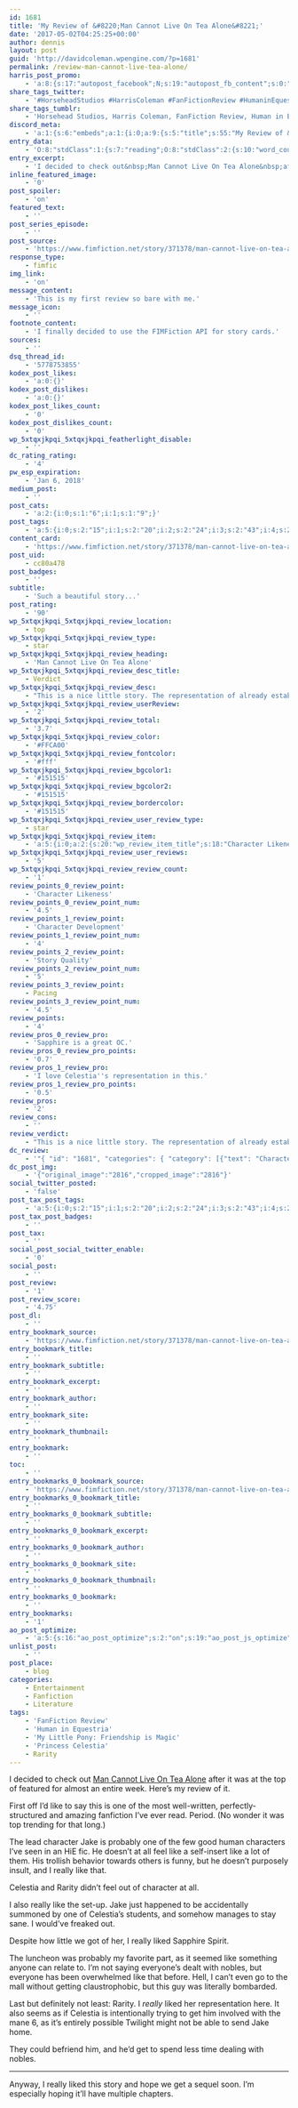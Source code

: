 ```yaml
---
id: 1681
title: 'My Review of &#8220;Man Cannot Live On Tea Alone&#8221;'
date: '2017-05-02T04:25:25+00:00'
author: dennis
layout: post
guid: 'http://davidcoleman.wpengine.com/?p=1681'
permalink: /review-man-cannot-live-tea-alone/
harris_post_promo:
    - 'a:8:{s:17:"autopost_facebook";N;s:19:"autopost_fb_content";s:0:"";s:16:"autopost_twitter";N;s:19:"autopost_tw_content";s:0:"";s:15:"autopost_tumblr";N;s:19:"autopost_tu_content";s:0:"";s:16:"autopost_discord";N;s:19:"autopost_di_content";s:0:"";}'
share_tags_twitter:
    - '#HorseheadStudios #HarrisColeman #FanFictionReview #HumaninEquestria #MyLittlePony:FriendshipisMagic #PrincessCelestia #Rarity'
share_tags_tumblr:
    - 'Horsehead Studios, Harris Coleman, FanFiction Review, Human in Equestria, My Little Pony: Friendship is Magic, Princess Celestia, Rarity'
discord_meta:
    - 'a:1:{s:6:"embeds";a:1:{i:0;a:9:{s:5:"title";s:55:"My Review of &#8220;Man Cannot Live On Tea Alone&#8221;";s:4:"type";s:4:"rich";s:5:"color";i:4204575;s:11:"description";s:1041:"[nl]I decided to check out&nbsp;Man Cannot Live On Tea Alone&nbsp;after it was at the top of featured for almost an entire week. Here''s my review of it.[nl][nl][nl][nl]First off I''d like to say this is one of the most well-written, perfectly-structured and amazing fanfiction I''ve ever read. Period. (No wonder it was top trending for that long.)[nl][nl][nl][nl][nl][nl]**Topics:** [#Entertainment](https://wolfheartstudios-022022.local/topic/entertainment/) [#Fanfiction](https://wolfheartstudios-022022.local/topic/entertainment/literature/fanfiction/) [#Literature](https://wolfheartstudios-022022.local/topic/entertainment/literature/) [#FanFiction Review](https://wolfheartstudios-022022.local/tag/fanfiction-review/) [#Human in Equestria](https://wolfheartstudios-022022.local/tag/human-in-equestria/) [#My Little Pony: Friendship is Magic](https://wolfheartstudios-022022.local/tag/mlpfim/) [#Princess Celestia](https://wolfheartstudios-022022.local/tag/princess-celestia/) [#Rarity](https://wolfheartstudios-022022.local/tag/rarity/)";s:3:"url";s:25:"https://wolfhe.art/q5e9Ge";s:9:"timestamp";s:25:"2017-05-02T04:25:25-05:00";s:6:"footer";a:2:{s:4:"text";s:38:"Wolfheart Studios | Image by gign-3208";s:8:"icon_url";s:39:"https://cdn.horsehead.tv/32x32/logo.png";}s:6:"author";a:2:{s:4:"name";s:25:"Dennis Abernathy Harrison";s:8:"icon_url";s:81:"https://secure.gravatar.com/avatar/46bd34a2a271159557a75f870d29d02d?s=32&d=mm&r=g";}s:5:"image";a:1:{s:3:"url";s:43:"https://cloud.wolfheart.tv/YB36Vuq4irI2.jpg";}}}}'
entry_data:
    - 'O:8:"stdClass":1:{s:7:"reading";O:8:"stdClass":2:{s:10:"word_count";i:284;s:12:"reading_time";i:0;}}'
entry_excerpt:
    - 'I decided to check out&nbsp;Man Cannot Live On Tea Alone&nbsp;after it was at the top of featured for almost an entire week. Here''s my review of it.'
inline_featured_image:
    - '0'
post_spoiler:
    - 'on'
featured_text:
    - ''
post_series_episode:
    - ''
post_source:
    - 'https://www.fimfiction.net/story/371378/man-cannot-live-on-tea-alone'
response_type:
    - fimfic
img_link:
    - 'on'
message_content:
    - 'This is my first review so bare with me.'
message_icon:
    - ''
footnote_content:
    - 'I finally decided to use the FIMFiction API for story cards.'
sources:
    - ''
dsq_thread_id:
    - '5778753855'
kodex_post_likes:
    - 'a:0:{}'
kodex_post_dislikes:
    - 'a:0:{}'
kodex_post_likes_count:
    - '0'
kodex_post_dislikes_count:
    - '0'
wp_5xtqxjkpqi_5xtqxjkpqi_featherlight_disable:
    - ''
dc_rating_rating:
    - '4'
pw_esp_expiration:
    - 'Jan 6, 2018'
medium_post:
    - ''
post_cats:
    - 'a:2:{i:0;s:1:"6";i:1;s:1:"9";}'
post_tags:
    - 'a:5:{i:0;s:2:"15";i:1;s:2:"20";i:2;s:2:"24";i:3;s:2:"43";i:4;s:2:"44";}'
content_card:
    - 'https://www.fimfiction.net/story/371378/man-cannot-live-on-tea-alone'
post_uid:
    - cc80a478
post_badges:
    - ''
subtitle:
    - 'Such a beautiful story...'
post_rating:
    - '90'
wp_5xtqxjkpqi_5xtqxjkpqi_review_location:
    - top
wp_5xtqxjkpqi_5xtqxjkpqi_review_type:
    - star
wp_5xtqxjkpqi_5xtqxjkpqi_review_heading:
    - 'Man Cannot Live On Tea Alone'
wp_5xtqxjkpqi_5xtqxjkpqi_review_desc_title:
    - Verdict
wp_5xtqxjkpqi_5xtqxjkpqi_review_desc:
    - "This is a nice little story. The representation of already established characters is nearly spot-on, and that of the oc is great.\nI look forward to the sequel."
wp_5xtqxjkpqi_5xtqxjkpqi_review_userReview:
    - '2'
wp_5xtqxjkpqi_5xtqxjkpqi_review_total:
    - '3.7'
wp_5xtqxjkpqi_5xtqxjkpqi_review_color:
    - '#FFCA00'
wp_5xtqxjkpqi_5xtqxjkpqi_review_fontcolor:
    - '#fff'
wp_5xtqxjkpqi_5xtqxjkpqi_review_bgcolor1:
    - '#151515'
wp_5xtqxjkpqi_5xtqxjkpqi_review_bgcolor2:
    - '#151515'
wp_5xtqxjkpqi_5xtqxjkpqi_review_bordercolor:
    - '#151515'
wp_5xtqxjkpqi_5xtqxjkpqi_review_user_review_type:
    - star
wp_5xtqxjkpqi_5xtqxjkpqi_review_item:
    - 'a:5:{i:0;a:2:{s:20:"wp_review_item_title";s:18:"Character Likeness";s:19:"wp_review_item_star";s:3:"4.5";}i:1;a:2:{s:20:"wp_review_item_title";s:21:"Character Development";s:19:"wp_review_item_star";s:1:"4";}i:2;a:2:{s:20:"wp_review_item_title";s:14:"World Building";s:19:"wp_review_item_star";s:1:"4";}i:3;a:2:{s:20:"wp_review_item_title";s:13:"Story Quality";s:19:"wp_review_item_star";s:1:"5";}i:4;a:2:{s:20:"wp_review_item_title";s:6:"Pacing";s:19:"wp_review_item_star";s:3:"4.5";}}'
wp_5xtqxjkpqi_5xtqxjkpqi_review_user_reviews:
    - '5'
wp_5xtqxjkpqi_5xtqxjkpqi_review_review_count:
    - '1'
review_points_0_review_point:
    - 'Character Likeness'
review_points_0_review_point_num:
    - '4.5'
review_points_1_review_point:
    - 'Character Development'
review_points_1_review_point_num:
    - '4'
review_points_2_review_point:
    - 'Story Quality'
review_points_2_review_point_num:
    - '5'
review_points_3_review_point:
    - Pacing
review_points_3_review_point_num:
    - '4.5'
review_points:
    - '4'
review_pros_0_review_pro:
    - 'Sapphire is a great OC.'
review_pros_0_review_pro_points:
    - '0.7'
review_pros_1_review_pro:
    - 'I love Celestia''s representation in this.'
review_pros_1_review_pro_points:
    - '0.5'
review_pros:
    - '2'
review_cons:
    - ''
review_verdict:
    - "This is a nice little story. The representation of already established characters is nearly spot-on, and that of the oc is great.\nI look forward to the sequel."
dc_review:
    - '"{ "id": "1681", "categories": { "category": [{"text": "Character Likeness", "count": "4.5", "percent": "90%"},{"text": "Character Development", "count": "4.0", "percent": "80%"},{"text": "Story Quality", "count": "5.0", "percent": "100%"},{"text": "Pacing", "count": "4.5", "percent": "90%"}] }, "extra_points": { "pros": { "pro": [{"text": "Sapphire is a great OC.", "count": "0.7"},{"text": "I love Celestia''s representation in this.", "count": "0.5"}] }, "cons": { "con": [] } }, "subtotal": "4.5", "extra_points_total": "1.2", "total": "5.0", "subtotal_percent": "90%", "total_percent": "100%", "verdict": "<p>This is a nice little story. The representation of already established characters is nearly spot-on, and that of the oc is great.<br />nI look forward to the sequel.</p>n"}"'
dc_post_img:
    - '{"original_image":"2816","cropped_image":"2816"}'
social_twitter_posted:
    - 'false'
post_tax_post_tags:
    - 'a:5:{i:0;s:2:"15";i:1;s:2:"20";i:2;s:2:"24";i:3;s:2:"43";i:4;s:2:"44";}'
post_tax_post_badges:
    - ''
post_tax:
    - ''
social_post_social_twitter_enable:
    - '0'
social_post:
    - ''
post_review:
    - '1'
post_review_score:
    - '4.75'
post_dl:
    - ''
entry_bookmark_source:
    - 'https://www.fimfiction.net/story/371378/man-cannot-live-on-tea-alone'
entry_bookmark_title:
    - ''
entry_bookmark_subtitle:
    - ''
entry_bookmark_excerpt:
    - ''
entry_bookmark_author:
    - ''
entry_bookmark_site:
    - ''
entry_bookmark_thumbnail:
    - ''
entry_bookmark:
    - ''
toc:
    - ''
entry_bookmarks_0_bookmark_source:
    - 'https://www.fimfiction.net/story/371378/man-cannot-live-on-tea-alone'
entry_bookmarks_0_bookmark_title:
    - ''
entry_bookmarks_0_bookmark_subtitle:
    - ''
entry_bookmarks_0_bookmark_excerpt:
    - ''
entry_bookmarks_0_bookmark_author:
    - ''
entry_bookmarks_0_bookmark_site:
    - ''
entry_bookmarks_0_bookmark_thumbnail:
    - ''
entry_bookmarks_0_bookmark:
    - ''
entry_bookmarks:
    - '1'
ao_post_optimize:
    - 'a:5:{s:16:"ao_post_optimize";s:2:"on";s:19:"ao_post_js_optimize";s:2:"on";s:20:"ao_post_css_optimize";s:2:"on";s:12:"ao_post_ccss";s:2:"on";s:16:"ao_post_lazyload";s:2:"on";}'
unlist_post:
    - ''
post_place:
    - blog
categories:
    - Entertainment
    - Fanfiction
    - Literature
tags:
    - 'FanFiction Review'
    - 'Human in Equestria'
    - 'My Little Pony: Friendship is Magic'
    - 'Princess Celestia'
    - Rarity
---
```


I decided to check out [Man Cannot Live On Tea Alone](//www.fimfiction.net/story/371378/man-cannot-live-on-tea-alone) after it was at the top of featured for almost an entire week. Here’s my review of it.

First off I’d like to say this is one of the most well-written, perfectly-structured and amazing fanfiction I’ve ever read. Period. (No wonder it was top trending for that long.)

The lead character Jake is probably one of the few good human characters I’ve seen in an HiE fic. He doesn’t at all feel like a self-insert like a lot of them. His trollish behavior towards others is funny, but he doesn’t purposely insult, and I really like that.

Celestia and Rarity didn’t feel out of character at all.

I also really like the set-up. Jake just happened to be accidentally summoned by one of Celestia’s students, and somehow manages to stay sane. I would’ve freaked out.

Despite how little we got of her, I really liked Sapphire Spirit.

The luncheon was probably my favorite part, as it seemed like something anyone can relate to. I’m not saying everyone’s dealt with nobles, but everyone has been overwhelmed like that before. Hell, I can’t even go to the mall without getting claustrophobic, but this guy was literally bombarded.

Last but definitely not least: Rarity. I *really* liked her representation here. It also seems as if Celestia is intentionally trying to get him involved with the mane 6, as it’s entirely possible Twilight might not be able to send Jake home.

They could befriend him, and he’d get to spend less time dealing with nobles.

- - - - - -

Anyway, I really liked this story and hope we get a sequel soon. I’m especially hoping it’ll have multiple chapters.